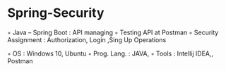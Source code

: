 # Spring-Security

◦	Java – Spring Boot : API managing
◦	Testing API at Postman
◦	Security Assignment : Authorization, Login ,Sing Up Operations

◦	OS : Windows 10, Ubuntu
◦	Prog. Lang. : JAVA,
◦	Tools : Intellij IDEA,, Postman

